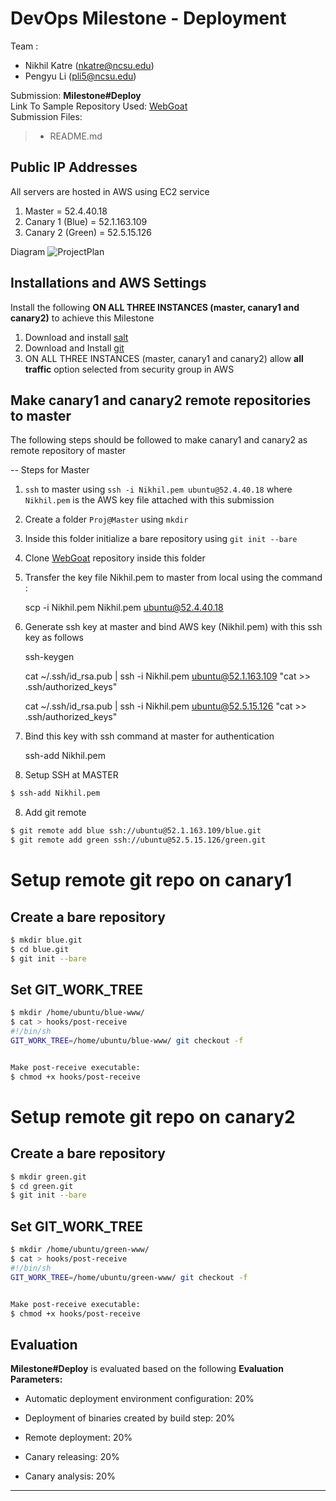 DevOps Milestone - Deployment
===================
Team :

 - Nikhil Katre (nkatre@ncsu.edu)
 - Pengyu Li (pli5@ncsu.edu)
 
Submission: **Milestone#Deploy** <br>
Link To Sample Repository Used: [WebGoat](https://github.com/nkatre/WebGoat) <br>
Submission Files:
>  - README.md

Public IP Addresses
-------------
All servers are hosted in AWS using EC2 service

 1. Master = 52.4.40.18
 2. Canary 1 (Blue) = 52.1.163.109
 3. Canary 2 (Green) = 52.5.15.126

Diagram
![ProjectPlan](https://github.com/nkatre/Milestone---Deploy/blob/master/outputImages/diagram1.png)


Installations and AWS Settings
-------------
Install the following **ON ALL THREE INSTANCES (master, canary1 and canary2)** to achieve this Milestone
 1.  Download and install [salt](http://docs.saltstack.com/en/latest/topics/installation/)
 2.  Download and Install [git](http://git-scm.com/book/en/v2/Getting-Started-Installing-Git)
 3. ON ALL THREE INSTANCES (master, canary1 and canary2) allow **all traffic** option selected from security group in AWS

Make canary1 and canary2 remote repositories to master
-------------
The following steps should be followed to make canary1 and canary2 as remote repository of master

-- Steps for Master
 1. `ssh` to master using `ssh -i Nikhil.pem ubuntu@52.4.40.18` where `Nikhil.pem` is the AWS key file attached with this submission
 2. Create a folder `Proj@Master` using `mkdir` 
 2. Inside this folder initialize a bare repository using `git init --bare`
 3. Clone [WebGoat](https://github.com/nkatre/WebGoat) repository inside this folder
 4. Transfer the key file Nikhil.pem to master from local using the command :

    scp -i Nikhil.pem Nikhil.pem ubuntu@52.4.40.18
 5. Generate ssh key at master and bind AWS key (Nikhil.pem) with this ssh key as follows

    ssh-keygen 

    cat ~/.ssh/id_rsa.pub | ssh -i Nikhil.pem ubuntu@52.1.163.109 "cat >> .ssh/authorized_keys"

    cat ~/.ssh/id_rsa.pub | ssh -i Nikhil.pem ubuntu@52.5.15.126 "cat >> .ssh/authorized_keys"
6. Bind this key with ssh command at master for authentication

     ssh-add Nikhil.pem

7. Setup SSH at MASTER

```bash
$ ssh-add Nikhil.pem
```

8. Add git remote

```bash
$ git remote add blue ssh://ubuntu@52.1.163.109/blue.git
$ git remote add green ssh://ubuntu@52.5.15.126/green.git
```
# Setup remote git repo on canary1

## Create a bare repository

```bash
$ mkdir blue.git
$ cd blue.git
$ git init --bare
```

## Set GIT_WORK_TREE

```bash
$ mkdir /home/ubuntu/blue-www/
$ cat > hooks/post-receive
#!/bin/sh
GIT_WORK_TREE=/home/ubuntu/blue-www/ git checkout -f


Make post-receive executable:
$ chmod +x hooks/post-receive
```


# Setup remote git repo on canary2

## Create a bare repository

```bash
$ mkdir green.git
$ cd green.git
$ git init --bare
```

## Set GIT_WORK_TREE

```bash
$ mkdir /home/ubuntu/green-www/
$ cat > hooks/post-receive
#!/bin/sh
GIT_WORK_TREE=/home/ubuntu/green-www/ git checkout -f


Make post-receive executable:
$ chmod +x hooks/post-receive
```


Evaluation
-------------

**Milestone#Deploy** is evaluated based on the following
 **Evaluation Parameters:**

 - Automatic deployment environment configuration: 20%
   
 - Deployment of binaries created by build step: 20%
   
 - Remote deployment: 20%
   
 - Canary releasing: 20%
   
 - Canary analysis: 20%

----------
